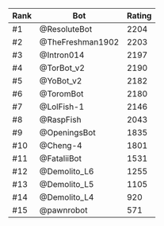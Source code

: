 Rank|Bot|Rating
---|---|---
#1|@ResoluteBot|2204
#2|@TheFreshman1902|2203
#3|@Intron014|2197
#4|@TorBot_v2|2190
#5|@YoBot_v2|2182
#6|@ToromBot|2180
#7|@LolFish-1|2146
#8|@RaspFish|2043
#9|@OpeningsBot|1835
#10|@Cheng-4|1801
#11|@FataliiBot|1531
#12|@Demolito_L6|1255
#13|@Demolito_L5|1105
#14|@Demolito_L4|920
#15|@pawnrobot|571
